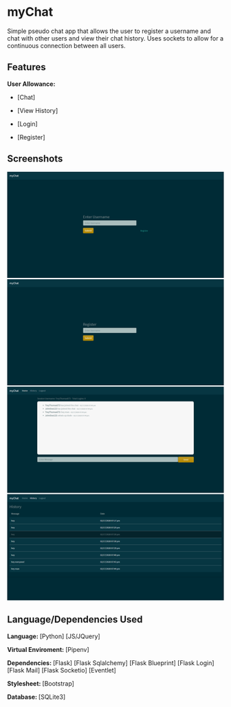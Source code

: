 # myChat
Simple pseudo chat app that allows the user to register a username and chat with other users and view their chat history. Uses sockets to allow for a continuous connection between all users.

## Features
<b>User Allowance: </b>

 - [Chat]
 - [View History]

 - [Login]
 - [Register]

## Screenshots
![Alt text](/images/Login.png?raw=true "Login Page")
![Alt text](/images/Register.png?raw=true "Register Page")
![Alt text](/images/Home.png?raw=true "Home Page")
![Alt text](/images/History.png?raw=true "History Page")

## Language/Dependencies Used
<b>Language: </b>
[Python]
[JS/JQuery]

<b>Virtual Enviroment: </b>
[Pipenv]

<b>Dependencies: </b>
[Flask]
[Flask Sqlalchemy]
[Flask Blueprint]
[Flask Login]
[Flask Mail]
[Flask Socketio]
[Eventlet]

<b>Stylesheet: </b>
[Bootstrap]

<b>Database: </b>
[SQLite3]



